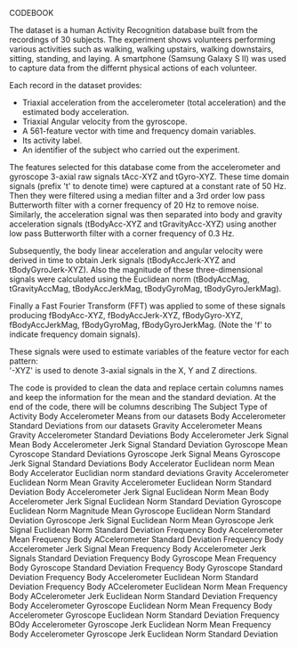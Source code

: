 CODEBOOK

The dataset is a human Activity Recognition database built from the recordings of 30 subjects. The experiment shows volunteers performing various activities such as walking, walking upstairs, walking downstairs, sitting, standing, and laying. A smartphone (Samsung Galaxy S II) was used to capture data from the differnt physical actions of each volunteer.

Each record in the dataset provides:
- Triaxial acceleration from the accelerometer (total acceleration) and the estimated body acceleration.
- Triaxial Angular velocity from the gyroscope.
- A 561-feature vector with time and frequency domain variables.
- Its activity label.
- An identifier of the subject who carried out the experiment.


The features selected for this database come from the accelerometer and gyroscope 3-axial raw signals tAcc-XYZ and tGyro-XYZ. These time domain signals (prefix 't' to denote time) were captured at a constant rate of 50 Hz. Then they were filtered using a median filter and a 3rd order low pass Butterworth filter with a corner frequency of 20 Hz to remove noise. Similarly, the acceleration signal was then separated into body and gravity acceleration signals (tBodyAcc-XYZ and tGravityAcc-XYZ) using another low pass Butterworth filter with a corner frequency of 0.3 Hz. 

Subsequently, the body linear acceleration and angular velocity were derived in time to obtain Jerk signals (tBodyAccJerk-XYZ and tBodyGyroJerk-XYZ). Also the magnitude of these three-dimensional signals were calculated using the Euclidean norm (tBodyAccMag, tGravityAccMag, tBodyAccJerkMag, tBodyGyroMag, tBodyGyroJerkMag). 

Finally a Fast Fourier Transform (FFT) was applied to some of these signals producing fBodyAcc-XYZ, fBodyAccJerk-XYZ, fBodyGyro-XYZ, fBodyAccJerkMag, fBodyGyroMag, fBodyGyroJerkMag. (Note the 'f' to indicate frequency domain signals). 

These signals were used to estimate variables of the feature vector for each pattern:  
'-XYZ' is used to denote 3-axial signals in the X, Y and Z directions.

The code is provided to clean the data and replace certain columns names and keep the information for the mean and the standard deviation.
At the end of the code, there will be columns describing 
The Subject
Type of Activity
Body Accelerometer Means from our datasets
Body Accelerometer Standard Deviations from our datasets
Gravity Accelerometer Means
Gravity Accelerometer Standard Deviations
Body Accelerometer Jerk Signal Mean
Body Accelerometer Jerk Signal Standard Deviation
Gyroscope Mean
Cyroscope Standard Deviations
Gyroscope Jerk Signal Means
Gyroscope Jerk Signal Standard Deviations
Body Accelerator Euclidean norm Mean
Body Accelerator Euclidian norm standard deviations
Gravity Accelerometer Euclidean Norm Mean
Gravity Accelerometer Euclidean Norm Standard Deviation
Body Accelerometer Jerk Signal Euclidean Norm Mean
Body Accelerometer Jerk Signal Euclidean Norm Standard Deviation
Gyroscope Euclidean Norm Magnitude Mean
Gyroscope Euclidean Norm Standard Deviation
Gyroscope Jerk Signal Euclidean Norm Mean
Gyroscope Jerk Signal Euclidean Norm Standard Deviation
Frequency Body Accelerometer Mean
Frequency Body ACcelerometer Standard Deviation
Frequency Body Accelerometer Jerk Signal Mean
Frequency Body Accelerometer Jerk Signals Standard Deviation
Frequency Body Gyroscope Mean
Frequency Body Gyroscope Standard Deviation
Frequency Body Gyroscope Standard Deviation
Frequency Body Accelerometer Euclidean Norm Standard Deviation
Frequency Body ACcelerometer Euclidean Norm Mean
Frequency Body ACcelerometer Jerk Euclidean Norm Standard Deviation
Frequency Body Accelerometer Gyroscope Euclidean Norm Mean
Frequency Body Accelerometer Gyroscope Euclidean Norm Standard Deviation
Frequency BOdy Accelerometer Gyroscope Jerk Euclidean Norm Mean
Frequency Body Accelerometer Gyroscope Jerk Euclidean Norm Standard Deviation





